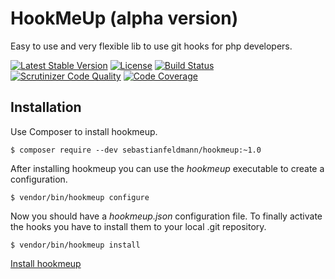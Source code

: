 # HookMeUp (alpha version)

Easy to use and very flexible lib to use git hooks for php developers.

[![Latest Stable Version](https://poser.pugx.org/sebastianfeldmann/hookmeup/v/stable.svg)](https://packagist.org/packages/sebastianfeldmann/hookmeup)
[![License](https://poser.pugx.org/sebastianfeldmann/hookmeup/license.svg)](https://packagist.org/packages/sebastianfeldmann/hookmeup)
[![Build Status](https://travis-ci.org/sebastianfeldmann/hookmeup.svg?branch=master)](https://travis-ci.org/sebastianfeldmann/hookmeup)
[![Scrutinizer Code Quality](https://scrutinizer-ci.com/g/sebastianfeldmann/hookmeup/badges/quality-score.png?b=master)](https://scrutinizer-ci.com/g/sebastianfeldmann/hookmeup/?branch=master)
[![Code Coverage](https://scrutinizer-ci.com/g/sebastianfeldmann/hookmeup/badges/coverage.png?b=master)](https://scrutinizer-ci.com/g/sebastianfeldmann/hookmeup/?branch=master)

## Installation

Use Composer to install hookmeup.

    $ composer require --dev sebastianfeldmann/hookmeup:~1.0
    
After installing hookmeup you can use the *hookmeup* executable to create a configuration.

    $ vendor/bin/hookmeup configure
     
Now you should have a *hookmeup.json* configuration file.
To finally activate the hooks you have to install them to your local .git repository. 

    $ vendor/bin/hookmeup install

[Install hookmeup](https://phpbu.de/images/hookmeup.gif)
